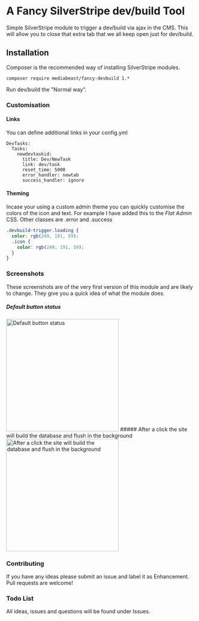 # A Fancy SilverStripe dev/build Tool
Simple SilverStripe module to trigger a dev/build via ajax in the CMS.
This will allow you to close that extra tab that we all keep open just for dev/build.

## Installation
Composer is the recommended way of installing SilverStripe modules.
```
composer require mediabeast/fancy-devbuild 1.*
```
Run dev/build the "Normal way".

### Customisation
#### Links
You can define additional links in your config.yml
```
DevTasks:
  Tasks:
    newdevtaskid:
      title: Dev/NewTask
      link: dev/task
      reset_time: 5000
      error_handler: newtab
      success_handler: ignore
```

#### Theming
Incase your using a custom admin theme you can quickly customise the colors of the icon and text.
For example I have added this to the *Flat Admin* CSS. Other classes are .error and .success
```css
.devbuild-trigger.loading {
  color: rgb(249, 191, 59);
  .icon {
    color: rgb(249, 191, 59);
  }
}
```

### Screenshots
These screenshots are of the very first version of this module and are likely to change.
They give you a quick idea of what the module does.

##### Default button status
<img width="300px" src="http://i.imgur.com/zYmHiQ4.png" alt="Default button status">
##### After a click the site will build the database and flush in the background
<img width="300px" src="http://i.imgur.com/Aik95L7.png" alt="After a click the site will build the database and flush in the background">

### Contributing
If you have any ideas please submit an issue and label it as Enhancement.
Pull requests are welcome!

### Todo List
All ideas, issues and questions will be found under Issues.
